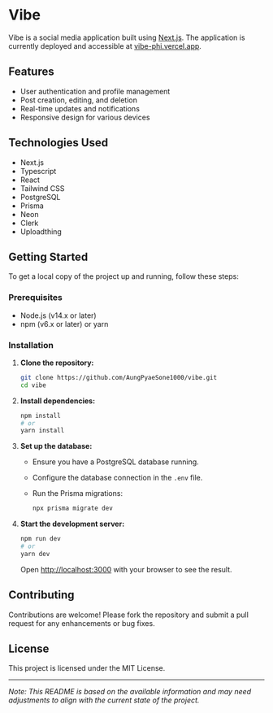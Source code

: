# Vibe

Vibe is a social media application built using [Next.js](https://nextjs.org/). The application is currently deployed and accessible at [vibe-phi.vercel.app](https://vibe-phi.vercel.app).

## Features

- User authentication and profile management
- Post creation, editing, and deletion
- Real-time updates and notifications
- Responsive design for various devices

## Technologies Used

- Next.js
- Typescript
- React
- Tailwind CSS
- PostgreSQL
- Prisma
- Neon
- Clerk
- Uploadthing
  

## Getting Started

To get a local copy of the project up and running, follow these steps:

### Prerequisites

- Node.js (v14.x or later)
- npm (v6.x or later) or yarn

### Installation

1. **Clone the repository:**

   ```bash
   git clone https://github.com/AungPyaeSone1000/vibe.git
   cd vibe
   ```

2. **Install dependencies:**

   ```bash
   npm install
   # or
   yarn install
   ```

3. **Set up the database:**

   - Ensure you have a PostgreSQL database running.
   - Configure the database connection in the `.env` file.
   - Run the Prisma migrations:

     ```bash
     npx prisma migrate dev
     ```

4. **Start the development server:**

   ```bash
   npm run dev
   # or
   yarn dev
   ```

   Open [http://localhost:3000](http://localhost:3000) with your browser to see the result.

## Contributing

Contributions are welcome! Please fork the repository and submit a pull request for any enhancements or bug fixes.

## License

This project is licensed under the MIT License.

---

*Note: This README is based on the available information and may need adjustments to align with the current state of the project.* 
